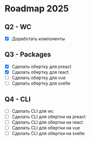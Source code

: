 # Roadmap 2025

## Q2 - WC
- [x] Доработать компоненты

## Q3 - Packages
- [x] Сделать обертку для preact
- [x] Сделать обертку для react
- [ ] Сделать обертку для vue
- [ ] Сделать обертку для svelte

## Q4 - CLI
- [ ] Сделать CLI для wc
- [ ] Сделать CLI для обертки на preact
- [ ] Сделать CLI для обертки на react
- [ ] Сделать CLI для обертки на vue
- [ ] Сделать CLI для обертки на svelte